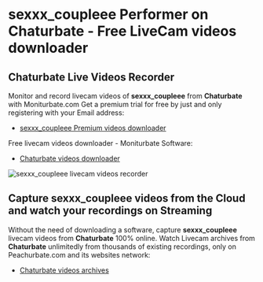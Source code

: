 # sexxx_coupleee Performer on Chaturbate - Free LiveCam videos downloader

## Chaturbate Live Videos Recorder

Monitor and record livecam videos of **sexxx_coupleee** from **Chaturbate** with Moniturbate.com
Get a premium trial for free by just and only registering with your Email address:
* [sexxx_coupleee Premium videos downloader](https://moniturbate.com/request-demo-licence-key.html)

Free livecam videos downloader - Moniturbate Software:
* [Chaturbate videos downloader](https://moniturbate.com/moniturbate-download-software.html)

![sexxx_coupleee livecam videos recorder](https://peachurnet.com/templates/moniturbate-software.png)


## Capture sexxx_coupleee videos from the Cloud and watch your recordings on Streaming

Without the need of downloading a software, capture **sexxx_coupleee** livecam videos from **Chaturbate** 100% online.
Watch Livecam archives from **Chaturbate** unlimitedly from thousands of existing recordings, only on Peachurbate.com and its websites network:
* [Chaturbate videos archives](https://peachurnet.com/)
